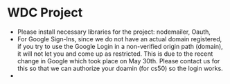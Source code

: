 # WDC Project

- Please install necessary libraries for the project: nodemailer, Oauth, 
- For Google Sign-Ins, since we do not have an actual domain registered, if you try to use the Google Login in a non-verified origin path (domain), it will not let you and come up as restricted. This is due to the recent change in Google which took place on May 30th. Please contact us for this so that we can authorize your doamin (for cs50) so the login works.
- 
